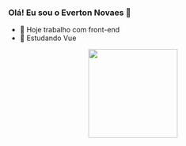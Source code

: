 ### Olá! Eu sou o Everton Novaes 👋

- 🔭 Hoje trabalho com front-end
- 🌱 Estudando Vue

<div align="center"> 
  <a href="https://github.com/everton-nfs">
  <img height="180em" src="https://github-readme-stats.vercel.app/api?username=everton-nfs&count_private=true&show_icons=true&theme=tokyonight&title_color=000include_all_commits=true"/>
  <!--<img height="180em" src="https://github-readme-stats.vercel.app/api/top-langs/?username=everton-nfs&layout=compact&langs_count=7&theme=dark"/>-->
</div>

